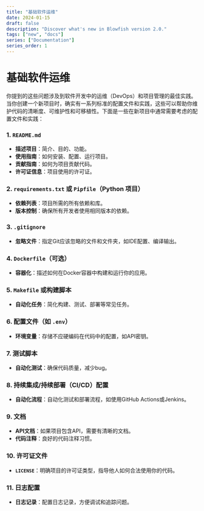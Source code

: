 ```yaml
---
title: "基础软件运维"
date: 2024-01-15
draft: false
description: "Discover what's new in Blowfish version 2.0."
tags: ["new", "docs"]
series: ["Documentation"]
series_order: 1
---
```

# 基础软件运维

你提到的这些问题涉及到软件开发中的运维（DevOps）和项目管理的最佳实践。当你创建一个新项目时，确实有一系列标准的配置文件和实践，这些可以帮助你维护代码的清晰度、可维护性和可移植性。下面是一些在新项目中通常需要考虑的配置文件和实践：

### 1. `README.md`

- **描述项目**：简介、目的、功能。
- **使用指南**：如何安装、配置、运行项目。
- **贡献指南**：如何为项目贡献代码。
- **许可证信息**：项目使用的许可证。

### 2. `requirements.txt` 或 `Pipfile`（Python 项目）

- **依赖列表**：项目所需的所有依赖和库。
- **版本控制**：确保所有开发者使用相同版本的依赖。

### 3. `.gitignore`

- **忽略文件**：指定Git应该忽略的文件和文件夹，如IDE配置、编译输出。

### 4. `Dockerfile`（可选）

- **容器化**：描述如何在Docker容器中构建和运行你的应用。

### 5. `Makefile` 或构建脚本

- **自动化任务**：简化构建、测试、部署等常见任务。

### 6. 配置文件（如 `.env`）

- **环境变量**：存储不应硬编码在代码中的配置，如API密钥。

### 7. 测试脚本

- **自动化测试**：确保代码质量，减少bug。

### 8. 持续集成/持续部署（CI/CD）配置

- **自动化流程**：自动化测试和部署流程，如使用GitHub Actions或Jenkins。

### 9. 文档

- **API文档**：如果项目包含API，需要有清晰的文档。
- **代码注释**：良好的代码注释习惯。

### 10. 许可证文件

- **`LICENSE`**：明确项目的许可证类型，指导他人如何合法使用你的代码。

### 11. 日志配置

- **日志记录**：配置日志记录，方便调试和追踪问题。